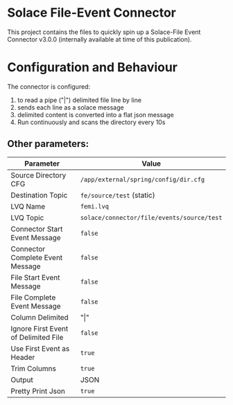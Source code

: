 # Solace File-Event Connector

This project contains the files to quickly spin up a Solace-File Event Connector v3.0.0 (internally available at time of this publication).

# Configuration and Behaviour

The connector is configured:
1. to read a pipe ("|") delimited file line by line
2. sends each line as a solace message
3. delimited content is converted into a flat json message
4. Run continuously and scans the directory every 10s

## Other parameters:
| Parameter | Value |
| - | - |
| Source Directory CFG | `/app/external/spring/config/dir.cfg` |
| Destination Topic | `fe/source/test` (static) |
| LVQ Name | `femi.lvq` |
| LVQ Topic | `solace/connector/file/events/source/test` |
| Connector Start Event Message | `false` |
| Connector Complete Event Message | `false` |
| File Start Event Message | `false` |
| File Complete Event Message | `false` |
| Column Delimited | "\|" |
| Ignore First Event of Delimited File | `false` |
| Use First Event as Header | `true` |
| Trim Columns | `true` |
| Output | JSON |
| Pretty Print Json | `true` |
